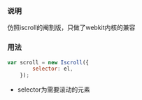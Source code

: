 ### 说明
仿照iscroll的阉割版，只做了webkit内核的兼容
### 用法
```javascript
var scroll = new Iscroll({
        selector: el,
    });
```
- selector为需要滚动的元素